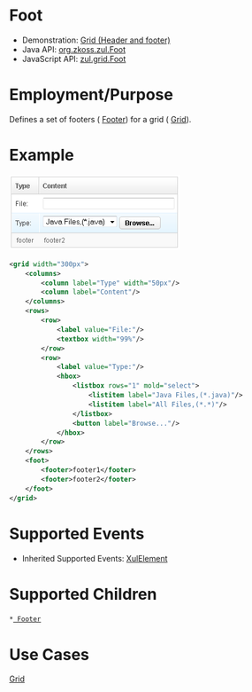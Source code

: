

# Foot

- Demonstration: [Grid (Header and footer)](http://www.zkoss.org/zkdemo/grid/header_and_footer)
- Java API: [org.zkoss.zul.Foot](https://www.zkoss.org/javadoc/latest/zk/org/zkoss/zul/Foot.html)
- JavaScript API: [zul.grid.Foot](https://www.zkoss.org/javadoc/latest/jsdoc/classes/zul.grid.Foot.html)


# Employment/Purpose

Defines a set of footers ( [ Footer]({{site.baseurl}}/zk_component_ref/footer)) for a grid
( [ Grid]({{site.baseurl}}/zk_component_ref/grid)).

# Example

![](/zk_component_ref/images/ZKComRef_Foot_Example.png)

```xml
<grid width="300px">
    <columns>
        <column label="Type" width="50px"/>
        <column label="Content"/>
    </columns>
    <rows>
        <row>
            <label value="File:"/>
            <textbox width="99%"/>
        </row>
        <row>
            <label value="Type:"/>
            <hbox>
                <listbox rows="1" mold="select">
                    <listitem label="Java Files,(*.java)"/>
                    <listitem label="All Files,(*.*)"/>
                </listbox>
                <button label="Browse..."/>
            </hbox>
        </row>
    </rows>
    <foot>
        <footer>footer1</footer>
        <footer>footer2</footer>
    </foot>
</grid>
```

# Supported Events

- Inherited Supported Events: [ XulElement]({{site.baseurl}}/zk_component_ref/xulelement#Supported_Events)

# Supported Children

`*`[` Footer`]({{site.baseurl}}/zk_component_ref/footer)

# Use Cases

[ Grid]({{site.baseurl}}/zk_component_ref/grid#Use_Cases)



